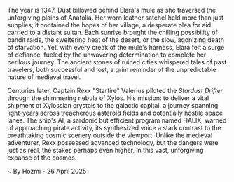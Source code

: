 
The year is 1347.  Dust billowed behind Elara's mule as she traversed the unforgiving plains of Anatolia.  Her worn leather satchel held more than just supplies; it contained the hopes of her village, a desperate plea for aid carried to a distant sultan.  Each sunrise brought the chilling possibility of bandit raids, the sweltering heat of the desert, or the slow, agonizing death of starvation. Yet, with every creak of the mule's harness, Elara felt a surge of defiance, fueled by the unwavering determination to complete her perilous journey.  The ancient stones of ruined cities whispered tales of past travelers, both successful and lost, a grim reminder of the unpredictable nature of medieval travel.


Centuries later, Captain Rexx "Starfire" Valerius piloted the *Stardust Drifter* through the shimmering nebula of Xylos.  His mission: to deliver a vital shipment of Xylossian crystals to the galactic capital, a journey spanning light-years across treacherous asteroid fields and potentially hostile space lanes.  The ship's AI, a sardonic but efficient program named HALIX, warned of approaching pirate activity, its synthesized voice a stark contrast to the breathtaking cosmic scenery outside the viewport.  Unlike the medieval adventurer, Rexx possessed advanced technology, but the dangers were just as real, the stakes perhaps even higher, in this vast, unforgiving expanse of the cosmos.

~ By Hozmi - 26 April 2025
